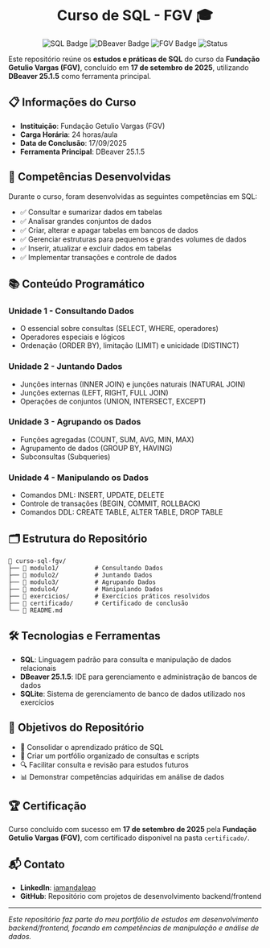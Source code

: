 <h1 align="center">Curso de SQL - FGV 🎓</h1>
<p align="center">
<img alt="SQL Badge" src="https://img.shields.io/badge/SQL-Structured%20Query%20Language-blue">
<img alt="DBeaver Badge" src="https://img.shields.io/badge/DBeaver-25.1.5-orange">
<img alt="FGV Badge" src="https://img.shields.io/badge/FGV-Concluído-green">
<img alt="Status" src="https://img.shields.io/badge/Status-Concluído%20em%2017%2F09%2F2025-success">
</p>

Este repositório reúne os **estudos e práticas de SQL** do curso da **Fundação Getulio Vargas (FGV)**, concluído em **17 de setembro de 2025**, utilizando **DBeaver 25.1.5** como ferramenta principal.

## 📋 Informações do Curso

- **Instituição**: Fundação Getulio Vargas (FGV)
- **Carga Horária**: 24 horas/aula
- **Data de Conclusão**: 17/09/2025
- **Ferramenta Principal**: DBeaver 25.1.5

## 🎯 Competências Desenvolvidas

Durante o curso, foram desenvolvidas as seguintes competências em SQL:

- ✅ Consultar e sumarizar dados em tabelas
- ✅ Analisar grandes conjuntos de dados
- ✅ Criar, alterar e apagar tabelas em bancos de dados
- ✅ Gerenciar estruturas para pequenos e grandes volumes de dados
- ✅ Inserir, atualizar e excluir dados em tabelas
- ✅ Implementar transações e controle de dados

## 📚 Conteúdo Programático

### **Unidade 1 - Consultando Dados**
- O essencial sobre consultas (SELECT, WHERE, operadores)
- Operadores especiais e lógicos
- Ordenação (ORDER BY), limitação (LIMIT) e unicidade (DISTINCT)

### **Unidade 2 - Juntando Dados**
- Junções internas (INNER JOIN) e junções naturais (NATURAL JOIN)
- Junções externas (LEFT, RIGHT, FULL JOIN)
- Operações de conjuntos (UNION, INTERSECT, EXCEPT)

### **Unidade 3 - Agrupando os Dados**
- Funções agregadas (COUNT, SUM, AVG, MIN, MAX)
- Agrupamento de dados (GROUP BY, HAVING)
- Subconsultas (Subqueries)

### **Unidade 4 - Manipulando os Dados**
- Comandos DML: INSERT, UPDATE, DELETE
- Controle de transações (BEGIN, COMMIT, ROLLBACK)
- Comandos DDL: CREATE TABLE, ALTER TABLE, DROP TABLE

## 🗂 Estrutura do Repositório

```
📁 curso-sql-fgv/
├── 📁 modulo1/          # Consultando Dados
├── 📁 modulo2/          # Juntando Dados
├── 📁 modulo3/          # Agrupando Dados
├── 📁 modulo4/          # Manipulando Dados
├── 📁 exercicios/       # Exercícios práticos resolvidos
├── 📁 certificado/      # Certificado de conclusão
└── 📄 README.md
```

## 🛠 Tecnologias e Ferramentas

- **SQL**: Linguagem padrão para consulta e manipulação de dados relacionais
- **DBeaver 25.1.5**: IDE para gerenciamento e administração de bancos de dados
- **SQLite**: Sistema de gerenciamento de banco de dados utilizado nos exercícios

## 🎯 Objetivos do Repositório

- 📖 Consolidar o aprendizado prático de SQL
- 💼 Criar um portfólio organizado de consultas e scripts
- 🔍 Facilitar consulta e revisão para estudos futuros
- 📊 Demonstrar competências adquiridas em análise de dados

## 🏆 Certificação

Curso concluído com sucesso em **17 de setembro de 2025** pela **Fundação Getulio Vargas (FGV)**, com certificado disponível na pasta `certificado/`.

## 📬 Contato

- **LinkedIn**: [iamandaleao](https://www.linkedin.com/in/iamandaleao/)
- **GitHub**: Repositório com projetos de desenvolvimento backend/frontend

---

*Este repositório faz parte do meu portfólio de estudos em desenvolvimento backend/frontend, focando em competências de manipulação e análise de dados.*

